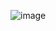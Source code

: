 ![image](https://user-images.githubusercontent.com/112492580/206830472-67124cf9-047c-414b-a864-e00ed5591574.png)
